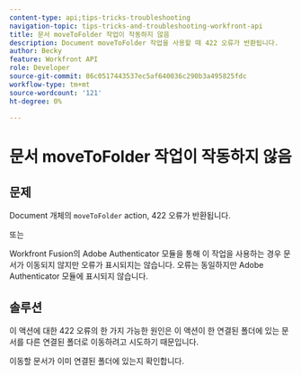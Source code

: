 ```yaml
---
content-type: api;tips-tricks-troubleshooting
navigation-topic: tips-tricks-and-troubleshooting-workfront-api
title: 문서 moveToFolder 작업이 작동하지 않음
description: Document moveToFolder 작업을 사용할 때 422 오류가 반환됩니다.
author: Becky
feature: Workfront API
role: Developer
source-git-commit: 86c0517443537ec5af640036c290b3a495825fdc
workflow-type: tm+mt
source-wordcount: '121'
ht-degree: 0%

---
```



# 문서 moveToFolder 작업이 작동하지 않음

## 문제

Document 개체의 `moveToFolder` action, 422 오류가 반환됩니다.

또는

Workfront Fusion의 Adobe Authenticator 모듈을 통해 이 작업을 사용하는 경우 문서가 이동되지 않지만 오류가 표시되지는 않습니다. 오류는 동일하지만 Adobe Authenticator 모듈에 표시되지 않습니다.

## 솔루션

이 액션에 대한 422 오류의 한 가지 가능한 원인은 이 액션이 한 연결된 폴더에 있는 문서를 다른 연결된 폴더로 이동하려고 시도하기 때문입니다.

이동할 문서가 이미 연결된 폴더에 있는지 확인합니다.
